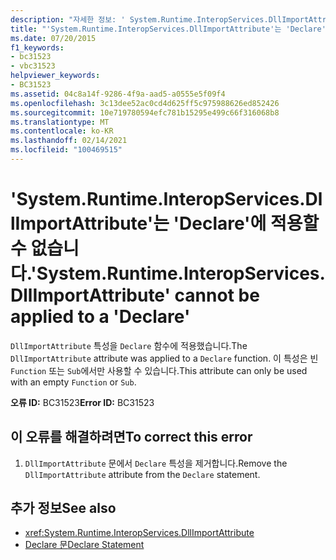 ```yaml
---
description: "자세한 정보: ' System.Runtime.InteropServices.DllImportAttribute '를 ' Declare '에 적용할 수 없습니다."
title: "'System.Runtime.InteropServices.DllImportAttribute'는 'Declare'에 적용할 수 없습니다."
ms.date: 07/20/2015
f1_keywords:
- bc31523
- vbc31523
helpviewer_keywords:
- BC31523
ms.assetid: 04c8a14f-9286-4f9a-aad5-a0555e5f09f4
ms.openlocfilehash: 3c13dee52ac0cd4d625ff5c975988626ed852426
ms.sourcegitcommit: 10e719780594efc781b15295e499c66f316068b8
ms.translationtype: MT
ms.contentlocale: ko-KR
ms.lasthandoff: 02/14/2021
ms.locfileid: "100469515"
---
```

# <a name="systemruntimeinteropservicesdllimportattribute-cannot-be-applied-to-a-declare"></a><span data-ttu-id="cee26-103">'System.Runtime.InteropServices.DllImportAttribute'는 'Declare'에 적용할 수 없습니다.</span><span class="sxs-lookup"><span data-stu-id="cee26-103">'System.Runtime.InteropServices.DllImportAttribute' cannot be applied to a 'Declare'</span></span>

<span data-ttu-id="cee26-104">`DllImportAttribute` 특성을 `Declare` 함수에 적용했습니다.</span><span class="sxs-lookup"><span data-stu-id="cee26-104">The `DllImportAttribute` attribute was applied to a `Declare` function.</span></span> <span data-ttu-id="cee26-105">이 특성은 빈 `Function` 또는 `Sub`에서만 사용할 수 있습니다.</span><span class="sxs-lookup"><span data-stu-id="cee26-105">This attribute can only be used with an empty `Function` or `Sub`.</span></span>  
  
 <span data-ttu-id="cee26-106">**오류 ID:** BC31523</span><span class="sxs-lookup"><span data-stu-id="cee26-106">**Error ID:** BC31523</span></span>  
  
## <a name="to-correct-this-error"></a><span data-ttu-id="cee26-107">이 오류를 해결하려면</span><span class="sxs-lookup"><span data-stu-id="cee26-107">To correct this error</span></span>  
  
1. <span data-ttu-id="cee26-108">`DllImportAttribute` 문에서 `Declare` 특성을 제거합니다.</span><span class="sxs-lookup"><span data-stu-id="cee26-108">Remove the `DllImportAttribute` attribute from the `Declare` statement.</span></span>  
  
## <a name="see-also"></a><span data-ttu-id="cee26-109">추가 정보</span><span class="sxs-lookup"><span data-stu-id="cee26-109">See also</span></span>

- <xref:System.Runtime.InteropServices.DllImportAttribute>
- [<span data-ttu-id="cee26-110">Declare 문</span><span class="sxs-lookup"><span data-stu-id="cee26-110">Declare Statement</span></span>](../language-reference/statements/declare-statement.md)
